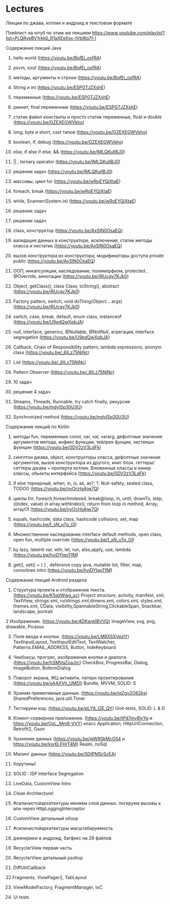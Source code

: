 # Lectures
Лекции по джава, котлин и андроид в текстовом формате

Плейлист на ютуб по этим же лекциям
https://www.youtube.com/playlist?list=PLQRyeBV1rkk0_R1aXEeXxc-IVbl8q7f-l

Содержание лекций Java
    
   1. hello world (https://youtu.be/BqfEi_osfRA)
    
   2. psvm, sout (https://youtu.be/BqfEi_osfRA)
   
   3. методы, аргументы и строки (https://youtu.be/BqfEi_osfRA)
   
   4. String и int (https://youtu.be/ESPGTJZXshE)
   
   5. переменные (https://youtu.be/ESPGTJZXshE)
   
   6. реинит, final переменные (https://youtu.be/ESPGTJZXshE)
   
   7. статик файнл константы и просто статик переменные, float и double (https://youtu.be/GZEXEGWVkho)
   
   8. long, byte и short, cast типов (https://youtu.be/GZEXEGWVkho)
   
   9. boolean, if, debug (https://youtu.be/GZEXEGWVkho)
   
   10.  else, if  else if else, && (https://youtu.be/lMLQKulIBJ0)
    
   11.  || , ternary operator (https://youtu.be/lMLQKulIBJ0)
   
   12. решение задач (https://youtu.be/lMLQKulIBJ0)
   
   13. массивы, цикл for (https://youtu.be/wRoEYQiXtaE)
   
   14. foreach, break (https://youtu.be/wRoEYQiXtaE)
   
   15. while, Scanner(System.in) (https://youtu.be/wRoEYQiXtaE)
   
   16. решение задач
   
   17. решение задач
   
   18. class, конструктор (https://youtu.be/AxSlN0OsaEQ)
   
   19. валидация данных в конструкторе, исключения, статик методы класса и нестатик (https://youtu.be/AxSlN0OsaEQ)
   
   20. вызов конструктора из конструктора, модификаторы доступа private public (https://youtu.be/AxSlN0OsaEQ)
   
   21. ООП, инкапсуляция, наследование, полиморфизм, protected , @Override, аннотации (https://youtu.be/jRUcgy7KJk0)
   
   22. Object, getClass(), class Class; toString(), abstract (https://youtu.be/jRUcgy7KJk0)
    
   23. Factory pattern, switch, void doThing(Object… args) (https://youtu.be/jRUcgy7KJk0)
   
   24. switch, case, break, default, enum class, instanceof (https://youtu.be/U9edQwXpbJA)
   
   25. null, interface, generics, @Nullable, @NotNull, агрегация, interface segregation (https://youtu.be/U9edQwXpbJA)
   
   26. Callback, Chain of Responsibility pattern, lambda expressions, anonym class (https://youtu.be/_6ILz75NiNc)
   
   27. List (https://youtu.be/_6ILz75NiNc)
   
   28. Pattern Observer (https://youtu.be/_6ILz75NiNc)
   
   29. 10 задач
   
   30. решение 4 задач
   
   31. Streams, Threads, Runnable, try catch finally, рекурсия (https://youtu.be/mdylSp30U3U)
   
   32. Synchronized method (https://youtu.be/mdylSp30U3U)

Содержание лекций по Kotlin

   1. методы fun, переменные const, var, val, vararg, дефолтные значения аргументов метода, инфикс функции, тейлрек фунции, экстеншн фукнции (https://youtu.be/0DV2zV3LqFk)
    
   2. синглтон джава, object, конструкторы класса, дефолтные значения аргументов, вызов конструктора из другого, инит блок. геттеры/сеттеры джава + проперти котлин. Вложенные классы и иннер классы, обьекты интерфейса (https://youtu.be/0DV2zV3LqFk)
    
   3. if else тернарный, when, in, is, as, as?, ?. Null-safety, sealed class, TODO() (https://youtu.be/nyOcHsAjw7Q)
    
   4. циклы for, foreach,foreachindexed, break@loop, in, until, downTo, step, ((index, value) in array.withIndex(), return from loop in method, Array, arrayOf (https://youtu.be/nyOcHsAjw7Q)
    
   5. equals, hashcode, data class, hashcode collisions, set, map (https://youtu.be/f_sN_uTq_OI)
    
   6. Множественное наследование interface default methods, open class, open fun, multiple override  (https://youtu.be/f_sN_uTq_OI)
    
   7. by lazy, lateinit var, wth, let, run, also,apply, use, lambda (https://youtu.be/hviDYIqoTfM)
    
   8.  get(), set() = { } , defensive copy java, mutable list, filter, map, coroutines intro (https://youtu.be/hviDYIqoTfM)
 
Содержание лекций Android раздела
  1. Структура проекта и отображение текста. (https://youtu.be/K5qjIWwg_sc)
Project structure, activity, manifest, xml, TextView, strings.xml, ru/strings.xml,dimens.xml, colors.xml, styles.xml, themes.xml, CData, visibility,SpannableString,ClickableSpan, Snackbar, landscape, portrait 

  2 Изображения. (https://youtu.be/4DKankIBVVQ)
ImageView, svg, png, drawable, Picasso 

  3. Поля ввода и кнопки. (https://youtu.be/LM8XSXVezlY)
TextInputLayout, TextInputEditText, TextWatcher, Patterns.EMAIL_ADDRESS, Button, hideKeyboard

  4. Чекбоксы, прогрес, изображения кнопки и  диалоги. (https://youtu.be/hSMVqZoaJrc)
CheckBox, ProgressBar, Dialog, ImageButton, BottomDialog 

  5. Поворот экрана, ЖЦ активити, патерн проектирования (https://youtu.be/oAAXVh_UMDI)
Bundle, MVVM, SOLID: S

  6. Храним примитивные данные. (https://youtu.be/iqZgv2O62ks)
 SharedPreferences, java.util.Timer

  7. Тестируем код. (https://youtu.be/pLY8_I2E_QY)
Unit-tests, SOLID: L & D

  8. Клиент-серверное приложение. (https://youtu.be/tPd7mv8lyYg и https://youtu.be/OoL_Mm8-VVY)
 класс Application, HttpUrlConnection, Retrofit2, Gson

  9. Хранение данных (https://youtu.be/jeW9SkMcG54 и https://youtu.be/ksr6LFHrT4M)
 Realm, noSql

  10. Мапинг данных (https://youtu.be/5DtPMSrScEA)

  11. Корутины!

  12. SOLID : ISP Interface Segregation

  13. LiveData, CustomView Intro

  14. Clean Architecture!

  15. #силачистойархитектуры меняем слой данных.
  логируем вызовы к апи через HttpLoggingInterceptor

  16. CustomView детальный обзор

  17. #силачистойархитектуры масштабируемость

  18. дженерики в андроид, багфикс на 28 файлов

  19. RecyclerView первая часть

20. RecyclerView детальный разбор

21. DiffUtilCallback

22.Fragments, ViewPager2, TabLayout

23. ViewModelFactory, FragmentManager, IoC

24. Ui tests

